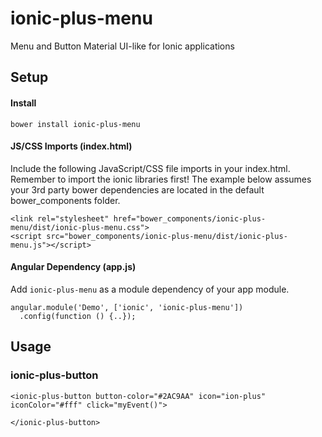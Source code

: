 # ionic-plus-menu
Menu and Button Material UI-like for Ionic applications

## Setup

#### Install

`bower install ionic-plus-menu`

#### JS/CSS Imports (index.html)
Include the following JavaScript/CSS file imports in your index.html.  Remember to import the ionic libraries first!
The example below assumes your 3rd party bower dependencies are located in the default bower_components folder.
    
    <link rel="stylesheet" href="bower_components/ionic-plus-menu/dist/ionic-plus-menu.css">
    <script src="bower_components/ionic-plus-menu/dist/ionic-plus-menu.js"></script>

#### Angular Dependency (app.js)
Add `ionic-plus-menu` as a module dependency of your app module.

    angular.module('Demo', ['ionic', 'ionic-plus-menu'])
      .config(function () {..});


## Usage

### ionic-plus-button

`<ionic-plus-button button-color="#2AC9AA" icon="ion-plus" iconColor="#fff" click="myEvent()">`

`</ionic-plus-button>`





